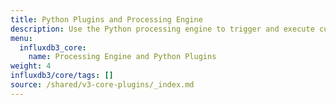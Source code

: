 ```yaml
---
title: Python Plugins and Processing Engine
description: Use the Python processing engine to trigger and execute custom code on different events in an {{< product-name >}} instance.
menu:
  influxdb3_core:
    name: Processing Engine and Python Plugins
weight: 4
influxdb3/core/tags: []
source: /shared/v3-core-plugins/_index.md
---
```


<!-- 
The content of this page is at /shared/v3-core-plugins/_index.md
-->